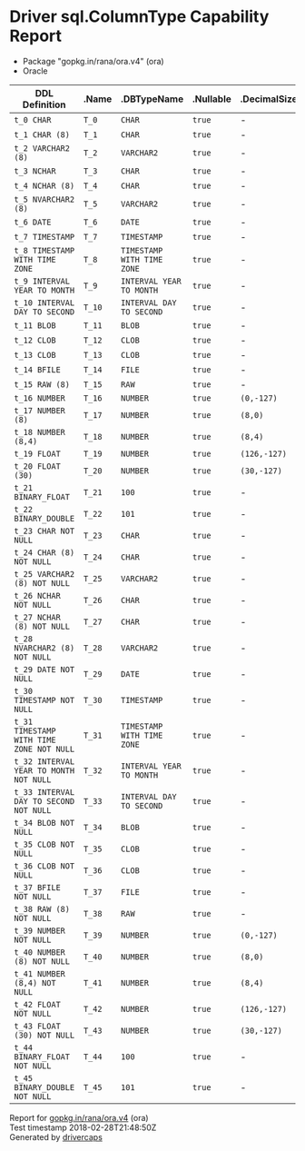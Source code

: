 
# Driver sql.ColumnType Capability Report

- Package "gopkg.in/rana/ora.v4" (ora)
- Oracle

<table>
	<thead>
		<tr>
			<th>DDL Definition</th><th>.Name</th><th>.DBTypeName</th><th>.Nullable</th><th>.DecimalSize</th><th>.Length</th><th>.ScanType</th>
		</tr>
	</thead>
	<tbody>
		<tr>
			<td nowrap><code>t_0 CHAR</code></td>
			<td nowrap><code>T_0</code></td>
			<td nowrap><code>CHAR</code></td>
			<td nowrap><code>true</code></td>
			<td>-</td>
			<td nowrap><code>1</code></td>
			<td nowrap><code>string</code></td>
		</tr>
		<tr>
			<td nowrap><code>t_1 CHAR (8)</code></td>
			<td nowrap><code>T_1</code></td>
			<td nowrap><code>CHAR</code></td>
			<td nowrap><code>true</code></td>
			<td>-</td>
			<td nowrap><code>8</code></td>
			<td nowrap><code>string</code></td>
		</tr>
		<tr>
			<td nowrap><code>t_2 VARCHAR2 (8)</code></td>
			<td nowrap><code>T_2</code></td>
			<td nowrap><code>VARCHAR2</code></td>
			<td nowrap><code>true</code></td>
			<td>-</td>
			<td nowrap><code>8</code></td>
			<td nowrap><code>string</code></td>
		</tr>
		<tr>
			<td nowrap><code>t_3 NCHAR</code></td>
			<td nowrap><code>T_3</code></td>
			<td nowrap><code>CHAR</code></td>
			<td nowrap><code>true</code></td>
			<td>-</td>
			<td nowrap><code>2</code></td>
			<td nowrap><code>string</code></td>
		</tr>
		<tr>
			<td nowrap><code>t_4 NCHAR (8)</code></td>
			<td nowrap><code>T_4</code></td>
			<td nowrap><code>CHAR</code></td>
			<td nowrap><code>true</code></td>
			<td>-</td>
			<td nowrap><code>16</code></td>
			<td nowrap><code>string</code></td>
		</tr>
		<tr>
			<td nowrap><code>t_5 NVARCHAR2 (8)</code></td>
			<td nowrap><code>T_5</code></td>
			<td nowrap><code>VARCHAR2</code></td>
			<td nowrap><code>true</code></td>
			<td>-</td>
			<td nowrap><code>16</code></td>
			<td nowrap><code>string</code></td>
		</tr>
		<tr>
			<td nowrap><code>t_6 DATE</code></td>
			<td nowrap><code>T_6</code></td>
			<td nowrap><code>DATE</code></td>
			<td nowrap><code>true</code></td>
			<td>-</td>
			<td nowrap><code>7</code></td>
			<td nowrap><code>time.Time</code></td>
		</tr>
		<tr>
			<td nowrap><code>t_7 TIMESTAMP</code></td>
			<td nowrap><code>T_7</code></td>
			<td nowrap><code>TIMESTAMP</code></td>
			<td nowrap><code>true</code></td>
			<td>-</td>
			<td nowrap><code>11</code></td>
			<td nowrap><code>time.Time</code></td>
		</tr>
		<tr>
			<td nowrap><code>t_8 TIMESTAMP WITH TIME ZONE</code></td>
			<td nowrap><code>T_8</code></td>
			<td nowrap><code>TIMESTAMP WITH TIME ZONE</code></td>
			<td nowrap><code>true</code></td>
			<td>-</td>
			<td nowrap><code>13</code></td>
			<td nowrap><code>time.Time</code></td>
		</tr>
		<tr>
			<td nowrap><code>t_9 INTERVAL YEAR TO MONTH</code></td>
			<td nowrap><code>T_9</code></td>
			<td nowrap><code>INTERVAL YEAR TO MONTH</code></td>
			<td nowrap><code>true</code></td>
			<td>-</td>
			<td nowrap><code>5</code></td>
			<td nowrap><code>time.Duration</code></td>
		</tr>
		<tr>
			<td nowrap><code>t_10 INTERVAL DAY TO SECOND</code></td>
			<td nowrap><code>T_10</code></td>
			<td nowrap><code>INTERVAL DAY TO SECOND</code></td>
			<td nowrap><code>true</code></td>
			<td>-</td>
			<td nowrap><code>11</code></td>
			<td nowrap><code>time.Duration</code></td>
		</tr>
		<tr>
			<td nowrap><code>t_11 BLOB</code></td>
			<td nowrap><code>T_11</code></td>
			<td nowrap><code>BLOB</code></td>
			<td nowrap><code>true</code></td>
			<td>-</td>
			<td nowrap><code>4000</code></td>
			<td nowrap><code>[]uint8</code></td>
		</tr>
		<tr>
			<td nowrap><code>t_12 CLOB</code></td>
			<td nowrap><code>T_12</code></td>
			<td nowrap><code>CLOB</code></td>
			<td nowrap><code>true</code></td>
			<td>-</td>
			<td nowrap><code>4000</code></td>
			<td nowrap><code>string</code></td>
		</tr>
		<tr>
			<td nowrap><code>t_13 CLOB</code></td>
			<td nowrap><code>T_13</code></td>
			<td nowrap><code>CLOB</code></td>
			<td nowrap><code>true</code></td>
			<td>-</td>
			<td nowrap><code>4000</code></td>
			<td nowrap><code>string</code></td>
		</tr>
		<tr>
			<td nowrap><code>t_14 BFILE</code></td>
			<td nowrap><code>T_14</code></td>
			<td nowrap><code>FILE</code></td>
			<td nowrap><code>true</code></td>
			<td>-</td>
			<td nowrap><code>530</code></td>
			<td nowrap><code>[]uint8</code></td>
		</tr>
		<tr>
			<td nowrap><code>t_15 RAW (8)</code></td>
			<td nowrap><code>T_15</code></td>
			<td nowrap><code>RAW</code></td>
			<td nowrap><code>true</code></td>
			<td>-</td>
			<td nowrap><code>8</code></td>
			<td nowrap><code>[]uint8</code></td>
		</tr>
		<tr>
			<td nowrap><code>t_16 NUMBER</code></td>
			<td nowrap><code>T_16</code></td>
			<td nowrap><code>NUMBER</code></td>
			<td nowrap><code>true</code></td>
			<td nowrap><code>(0,-127)</code></td>
			<td nowrap><code>22</code></td>
			<td nowrap><code>float64</code></td>
		</tr>
		<tr>
			<td nowrap><code>t_17 NUMBER (8)</code></td>
			<td nowrap><code>T_17</code></td>
			<td nowrap><code>NUMBER</code></td>
			<td nowrap><code>true</code></td>
			<td nowrap><code>(8,0)</code></td>
			<td nowrap><code>22</code></td>
			<td nowrap><code>float64</code></td>
		</tr>
		<tr>
			<td nowrap><code>t_18 NUMBER (8,4)</code></td>
			<td nowrap><code>T_18</code></td>
			<td nowrap><code>NUMBER</code></td>
			<td nowrap><code>true</code></td>
			<td nowrap><code>(8,4)</code></td>
			<td nowrap><code>22</code></td>
			<td nowrap><code>float64</code></td>
		</tr>
		<tr>
			<td nowrap><code>t_19 FLOAT</code></td>
			<td nowrap><code>T_19</code></td>
			<td nowrap><code>NUMBER</code></td>
			<td nowrap><code>true</code></td>
			<td nowrap><code>(126,-127)</code></td>
			<td nowrap><code>22</code></td>
			<td nowrap><code>float64</code></td>
		</tr>
		<tr>
			<td nowrap><code>t_20 FLOAT (30)</code></td>
			<td nowrap><code>T_20</code></td>
			<td nowrap><code>NUMBER</code></td>
			<td nowrap><code>true</code></td>
			<td nowrap><code>(30,-127)</code></td>
			<td nowrap><code>22</code></td>
			<td nowrap><code>float64</code></td>
		</tr>
		<tr>
			<td nowrap><code>t_21 BINARY_FLOAT</code></td>
			<td nowrap><code>T_21</code></td>
			<td nowrap><code>100</code></td>
			<td nowrap><code>true</code></td>
			<td>-</td>
			<td nowrap><code>4</code></td>
			<td nowrap><code>nil</code></td>
		</tr>
		<tr>
			<td nowrap><code>t_22 BINARY_DOUBLE</code></td>
			<td nowrap><code>T_22</code></td>
			<td nowrap><code>101</code></td>
			<td nowrap><code>true</code></td>
			<td>-</td>
			<td nowrap><code>8</code></td>
			<td nowrap><code>nil</code></td>
		</tr>
		<tr>
			<td nowrap><code>t_23 CHAR NOT NULL</code></td>
			<td nowrap><code>T_23</code></td>
			<td nowrap><code>CHAR</code></td>
			<td nowrap><code>true</code></td>
			<td>-</td>
			<td nowrap><code>1</code></td>
			<td nowrap><code>string</code></td>
		</tr>
		<tr>
			<td nowrap><code>t_24 CHAR (8) NOT NULL</code></td>
			<td nowrap><code>T_24</code></td>
			<td nowrap><code>CHAR</code></td>
			<td nowrap><code>true</code></td>
			<td>-</td>
			<td nowrap><code>8</code></td>
			<td nowrap><code>string</code></td>
		</tr>
		<tr>
			<td nowrap><code>t_25 VARCHAR2 (8) NOT NULL</code></td>
			<td nowrap><code>T_25</code></td>
			<td nowrap><code>VARCHAR2</code></td>
			<td nowrap><code>true</code></td>
			<td>-</td>
			<td nowrap><code>8</code></td>
			<td nowrap><code>string</code></td>
		</tr>
		<tr>
			<td nowrap><code>t_26 NCHAR NOT NULL</code></td>
			<td nowrap><code>T_26</code></td>
			<td nowrap><code>CHAR</code></td>
			<td nowrap><code>true</code></td>
			<td>-</td>
			<td nowrap><code>2</code></td>
			<td nowrap><code>string</code></td>
		</tr>
		<tr>
			<td nowrap><code>t_27 NCHAR (8) NOT NULL</code></td>
			<td nowrap><code>T_27</code></td>
			<td nowrap><code>CHAR</code></td>
			<td nowrap><code>true</code></td>
			<td>-</td>
			<td nowrap><code>16</code></td>
			<td nowrap><code>string</code></td>
		</tr>
		<tr>
			<td nowrap><code>t_28 NVARCHAR2 (8) NOT NULL</code></td>
			<td nowrap><code>T_28</code></td>
			<td nowrap><code>VARCHAR2</code></td>
			<td nowrap><code>true</code></td>
			<td>-</td>
			<td nowrap><code>16</code></td>
			<td nowrap><code>string</code></td>
		</tr>
		<tr>
			<td nowrap><code>t_29 DATE NOT NULL</code></td>
			<td nowrap><code>T_29</code></td>
			<td nowrap><code>DATE</code></td>
			<td nowrap><code>true</code></td>
			<td>-</td>
			<td nowrap><code>7</code></td>
			<td nowrap><code>time.Time</code></td>
		</tr>
		<tr>
			<td nowrap><code>t_30 TIMESTAMP NOT NULL</code></td>
			<td nowrap><code>T_30</code></td>
			<td nowrap><code>TIMESTAMP</code></td>
			<td nowrap><code>true</code></td>
			<td>-</td>
			<td nowrap><code>11</code></td>
			<td nowrap><code>time.Time</code></td>
		</tr>
		<tr>
			<td nowrap><code>t_31 TIMESTAMP WITH TIME ZONE NOT NULL</code></td>
			<td nowrap><code>T_31</code></td>
			<td nowrap><code>TIMESTAMP WITH TIME ZONE</code></td>
			<td nowrap><code>true</code></td>
			<td>-</td>
			<td nowrap><code>13</code></td>
			<td nowrap><code>time.Time</code></td>
		</tr>
		<tr>
			<td nowrap><code>t_32 INTERVAL YEAR TO MONTH NOT NULL</code></td>
			<td nowrap><code>T_32</code></td>
			<td nowrap><code>INTERVAL YEAR TO MONTH</code></td>
			<td nowrap><code>true</code></td>
			<td>-</td>
			<td nowrap><code>5</code></td>
			<td nowrap><code>time.Duration</code></td>
		</tr>
		<tr>
			<td nowrap><code>t_33 INTERVAL DAY TO SECOND NOT NULL</code></td>
			<td nowrap><code>T_33</code></td>
			<td nowrap><code>INTERVAL DAY TO SECOND</code></td>
			<td nowrap><code>true</code></td>
			<td>-</td>
			<td nowrap><code>11</code></td>
			<td nowrap><code>time.Duration</code></td>
		</tr>
		<tr>
			<td nowrap><code>t_34 BLOB NOT NULL</code></td>
			<td nowrap><code>T_34</code></td>
			<td nowrap><code>BLOB</code></td>
			<td nowrap><code>true</code></td>
			<td>-</td>
			<td nowrap><code>4000</code></td>
			<td nowrap><code>[]uint8</code></td>
		</tr>
		<tr>
			<td nowrap><code>t_35 CLOB NOT NULL</code></td>
			<td nowrap><code>T_35</code></td>
			<td nowrap><code>CLOB</code></td>
			<td nowrap><code>true</code></td>
			<td>-</td>
			<td nowrap><code>4000</code></td>
			<td nowrap><code>string</code></td>
		</tr>
		<tr>
			<td nowrap><code>t_36 CLOB NOT NULL</code></td>
			<td nowrap><code>T_36</code></td>
			<td nowrap><code>CLOB</code></td>
			<td nowrap><code>true</code></td>
			<td>-</td>
			<td nowrap><code>4000</code></td>
			<td nowrap><code>string</code></td>
		</tr>
		<tr>
			<td nowrap><code>t_37 BFILE NOT NULL</code></td>
			<td nowrap><code>T_37</code></td>
			<td nowrap><code>FILE</code></td>
			<td nowrap><code>true</code></td>
			<td>-</td>
			<td nowrap><code>530</code></td>
			<td nowrap><code>[]uint8</code></td>
		</tr>
		<tr>
			<td nowrap><code>t_38 RAW (8) NOT NULL</code></td>
			<td nowrap><code>T_38</code></td>
			<td nowrap><code>RAW</code></td>
			<td nowrap><code>true</code></td>
			<td>-</td>
			<td nowrap><code>8</code></td>
			<td nowrap><code>[]uint8</code></td>
		</tr>
		<tr>
			<td nowrap><code>t_39 NUMBER NOT NULL</code></td>
			<td nowrap><code>T_39</code></td>
			<td nowrap><code>NUMBER</code></td>
			<td nowrap><code>true</code></td>
			<td nowrap><code>(0,-127)</code></td>
			<td nowrap><code>22</code></td>
			<td nowrap><code>float64</code></td>
		</tr>
		<tr>
			<td nowrap><code>t_40 NUMBER (8) NOT NULL</code></td>
			<td nowrap><code>T_40</code></td>
			<td nowrap><code>NUMBER</code></td>
			<td nowrap><code>true</code></td>
			<td nowrap><code>(8,0)</code></td>
			<td nowrap><code>22</code></td>
			<td nowrap><code>float64</code></td>
		</tr>
		<tr>
			<td nowrap><code>t_41 NUMBER (8,4) NOT NULL</code></td>
			<td nowrap><code>T_41</code></td>
			<td nowrap><code>NUMBER</code></td>
			<td nowrap><code>true</code></td>
			<td nowrap><code>(8,4)</code></td>
			<td nowrap><code>22</code></td>
			<td nowrap><code>float64</code></td>
		</tr>
		<tr>
			<td nowrap><code>t_42 FLOAT NOT NULL</code></td>
			<td nowrap><code>T_42</code></td>
			<td nowrap><code>NUMBER</code></td>
			<td nowrap><code>true</code></td>
			<td nowrap><code>(126,-127)</code></td>
			<td nowrap><code>22</code></td>
			<td nowrap><code>float64</code></td>
		</tr>
		<tr>
			<td nowrap><code>t_43 FLOAT (30) NOT NULL</code></td>
			<td nowrap><code>T_43</code></td>
			<td nowrap><code>NUMBER</code></td>
			<td nowrap><code>true</code></td>
			<td nowrap><code>(30,-127)</code></td>
			<td nowrap><code>22</code></td>
			<td nowrap><code>float64</code></td>
		</tr>
		<tr>
			<td nowrap><code>t_44 BINARY_FLOAT NOT NULL</code></td>
			<td nowrap><code>T_44</code></td>
			<td nowrap><code>100</code></td>
			<td nowrap><code>true</code></td>
			<td>-</td>
			<td nowrap><code>4</code></td>
			<td nowrap><code>nil</code></td>
		</tr>
		<tr>
			<td nowrap><code>t_45 BINARY_DOUBLE NOT NULL</code></td>
			<td nowrap><code>T_45</code></td>
			<td nowrap><code>101</code></td>
			<td nowrap><code>true</code></td>
			<td>-</td>
			<td nowrap><code>8</code></td>
			<td nowrap><code>nil</code></td>
		</tr>
	</tbody>
</table>

Report for [gopkg.in/rana/ora.v4](https://github.com/rana/ora) (ora)<br/>
Test timestamp 2018-02-28T21:48:50Z<br/>
Generated by [drivercaps](https://github.com/jimsmart/drivercaps)

